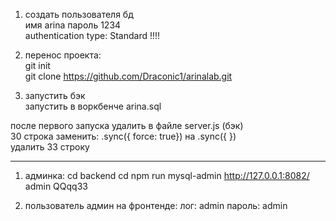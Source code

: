1. создать пользователя бд  
  имя arina пароль 1234  
  authentication type: Standard !!!!  

2. перенос проекта:  
  git init  
  git clone https://github.com/Draconic1/arinalab.git  

3. запустить бэк  
  запустить в воркбенче arina.sql  
 
  после первого запуска удалить в файле server.js (бэк)  
  30 строка заменить: .sync({ force: true}) на  .sync({ })  
  удалить 33 строку  

______________________________

1. админка:
  cd backend
  cd npm run mysql-admin
  http://127.0.0.1:8082/
  admin
  QQqq33

2. пользователь админ на фронтенде:
  лог: admin
  пароль: admin
